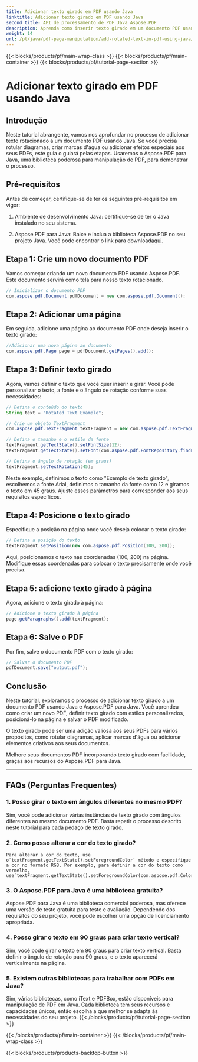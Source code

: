 ```yaml
---
title: Adicionar texto girado em PDF usando Java
linktitle: Adicionar texto girado em PDF usando Java
second_title: API de processamento de PDF Java Aspose.PDF
description: Aprenda como inserir texto girado em um documento PDF usando Java. Siga este guia detalhado passo a passo com exemplos de código para aprimorar seus PDFs com texto girado.
weight: 14
url: /pt/java/pdf-page-manipulation/add-rotated-text-in-pdf-using-java/
---
```


{{< blocks/products/pf/main-wrap-class >}}
{{< blocks/products/pf/main-container >}}
{{< blocks/products/pf/tutorial-page-section >}}

# Adicionar texto girado em PDF usando Java


## Introdução

Neste tutorial abrangente, vamos nos aprofundar no processo de adicionar texto rotacionado a um documento PDF usando Java. Se você precisa rotular diagramas, criar marcas d'água ou adicionar efeitos especiais aos seus PDFs, este guia o guiará pelas etapas. Usaremos o Aspose.PDF para Java, uma biblioteca poderosa para manipulação de PDF, para demonstrar o processo.

## Pré-requisitos

Antes de começar, certifique-se de ter os seguintes pré-requisitos em vigor:

1. Ambiente de desenvolvimento Java: certifique-se de ter o Java instalado no seu sistema.

2.  Aspose.PDF para Java: Baixe e inclua a biblioteca Aspose.PDF no seu projeto Java. Você pode encontrar o link para download[aqui](https://releases.aspose.com/pdf/java/).

## Etapa 1: Crie um novo documento PDF

Vamos começar criando um novo documento PDF usando Aspose.PDF. Este documento servirá como tela para nosso texto rotacionado.

```java
// Inicializar o documento PDF
com.aspose.pdf.Document pdfDocument = new com.aspose.pdf.Document();
```

## Etapa 2: Adicionar uma página

Em seguida, adicione uma página ao documento PDF onde deseja inserir o texto girado:

```java
//Adicionar uma nova página ao documento
com.aspose.pdf.Page page = pdfDocument.getPages().add();
```

## Etapa 3: Definir texto girado

Agora, vamos definir o texto que você quer inserir e girar. Você pode personalizar o texto, a fonte e o ângulo de rotação conforme suas necessidades:

```java
// Defina o conteúdo do texto
String text = "Rotated Text Example";

// Crie um objeto TextFragment
com.aspose.pdf.TextFragment textFragment = new com.aspose.pdf.TextFragment(text);

// Defina o tamanho e o estilo da fonte
textFragment.getTextState().setFontSize(12);
textFragment.getTextState().setFont(com.aspose.pdf.FontRepository.findFont("Arial"));

// Defina o ângulo de rotação (em graus)
textFragment.setTextRotation(45);
```

Neste exemplo, definimos o texto como "Exemplo de texto girado", escolhemos a fonte Arial, definimos o tamanho da fonte como 12 e giramos o texto em 45 graus. Ajuste esses parâmetros para corresponder aos seus requisitos específicos.

## Etapa 4: Posicione o texto girado

Especifique a posição na página onde você deseja colocar o texto girado:

```java
// Defina a posição do texto
textFragment.setPosition(new com.aspose.pdf.Position(100, 200));
```

Aqui, posicionamos o texto nas coordenadas (100, 200) na página. Modifique essas coordenadas para colocar o texto precisamente onde você precisa.

## Etapa 5: adicione texto girado à página

Agora, adicione o texto girado à página:

```java
// Adicione o texto girado à página
page.getParagraphs().add(textFragment);
```

## Etapa 6: Salve o PDF

Por fim, salve o documento PDF com o texto girado:

```java
// Salvar o documento PDF
pdfDocument.save("output.pdf");
```

## Conclusão

Neste tutorial, exploramos o processo de adicionar texto girado a um documento PDF usando Java e Aspose.PDF para Java. Você aprendeu como criar um novo PDF, definir texto girado com estilos personalizados, posicioná-lo na página e salvar o PDF modificado.

O texto girado pode ser uma adição valiosa aos seus PDFs para vários propósitos, como rotular diagramas, aplicar marcas d'água ou adicionar elementos criativos aos seus documentos.

Melhore seus documentos PDF incorporando texto girado com facilidade, graças aos recursos do Aspose.PDF para Java.

---

## FAQs (Perguntas Frequentes)

### 1. Posso girar o texto em ângulos diferentes no mesmo PDF?
   Sim, você pode adicionar várias instâncias de texto girado com ângulos diferentes ao mesmo documento PDF. Basta repetir o processo descrito neste tutorial para cada pedaço de texto girado.

### 2. Como posso alterar a cor do texto girado?
    Para alterar a cor do texto, use o`textFragment.getTextState().setForegroundColor` método e especifique a cor no formato RGB. Por exemplo, para definir a cor do texto como vermelho, use`textFragment.getTextState().setForegroundColor(com.aspose.pdf.Color.getRed());`.

### 3. O Aspose.PDF para Java é uma biblioteca gratuita?
   Aspose.PDF para Java é uma biblioteca comercial poderosa, mas oferece uma versão de teste gratuita para teste e avaliação. Dependendo dos requisitos do seu projeto, você pode escolher uma opção de licenciamento apropriada.

### 4. Posso girar o texto em 90 graus para criar texto vertical?
   Sim, você pode girar o texto em 90 graus para criar texto vertical. Basta definir o ângulo de rotação para 90 graus, e o texto aparecerá verticalmente na página.

### 5. Existem outras bibliotecas para trabalhar com PDFs em Java?
   Sim, várias bibliotecas, como iText e PDFBox, estão disponíveis para manipulação de PDF em Java. Cada biblioteca tem seus recursos e capacidades únicos, então escolha a que melhor se adapta às necessidades do seu projeto.
{{< /blocks/products/pf/tutorial-page-section >}}

{{< /blocks/products/pf/main-container >}}
{{< /blocks/products/pf/main-wrap-class >}}

{{< blocks/products/products-backtop-button >}}

